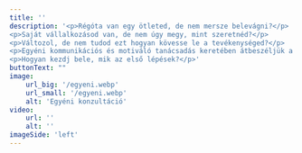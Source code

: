 ```yaml
---
title: ''
description: '<p>Régóta van egy ötleted, de nem mersze belevágni?</p>
<p>Saját vállalkozásod van, de nem úgy megy, mint szeretnéd?</p>
<p>Változol, de nem tudod ezt hogyan kövesse le a tevékenységed?</p>
<p>Egyéni kommunikációs és motiváló tanácsadás keretében átbeszéljük a lehetőségeidet:</p>
<p>Hogyan kezdj bele, mik az első lépések?</p>'
buttonText: ""
image: 
    url_big: '/egyeni.webp'
    url_small: '/egyeni.webp'
    alt: 'Egyéni konzultáció'
video:
    url: ''
    alt: ''
imageSide: 'left'
---
```




